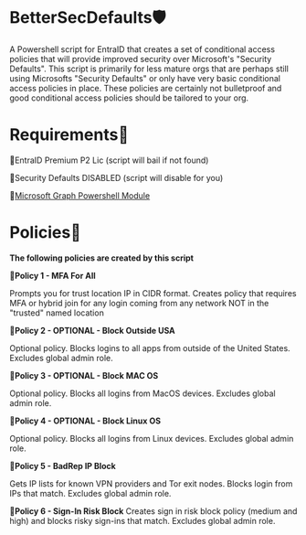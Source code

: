 # BetterSecDefaults🛡️ #

A Powershell script for EntraID that creates a set of conditional access policies that will provide improved security over Microsoft's "Security Defaults".  This script is primarily for less mature orgs that are perhaps still using Microsofts "Security Defaults"  or only have very basic conditional access policies in place. These policies are certainly not bulletproof and good conditional access policies should be tailored to your org. 

# Requirements📃

🔵EntraID Premium P2 Lic (script will bail if not found)

🔵Security Defaults DISABLED (script will disable for you)

🔵[Microsoft Graph Powershell Module](https://learn.microsoft.com/en-us/powershell/microsoftgraph/installation?view=graph-powershell-1.0)

# Policies🔏
**The following policies are created by this script**

**🔵Policy 1 - MFA For All** 

Prompts you for trust location IP in CIDR format. Creates policy that requires MFA or hybrid join for any login coming from any network NOT in the "trusted" named location

**🔵Policy 2 - OPTIONAL - Block Outside USA**

Optional policy. Blocks logins to all apps from outside of the United States. Excludes global admin role.

**🔵Policy 3 - OPTIONAL - Block MAC OS**

Optional policy. Blocks all logins from MacOS devices. Excludes global admin role.

**🔵Policy 4 - OPTIONAL - Block Linux OS**

Optional policy. Blocks all logins from Linux devices. Excludes global admin role.

**🔵Policy 5 - BadRep IP Block**

Gets IP lists for known VPN providers and Tor exit nodes. Blocks login from IPs that match. Excludes global admin role.

**🔵Policy 6 - Sign-In Risk Block**
Creates sign in risk block policy (medium and high) and blocks risky sign-ins that match. Excludes global admin role.



